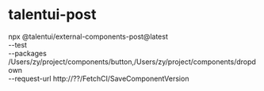 # talentui-post

npx @talentui/external-components-post@latest \
    --test \
    --packages /Users/zy/project/components/button,/Users/zy/project/components/dropdown \
    --request-url http://??/FetchCI/SaveComponentVersion
